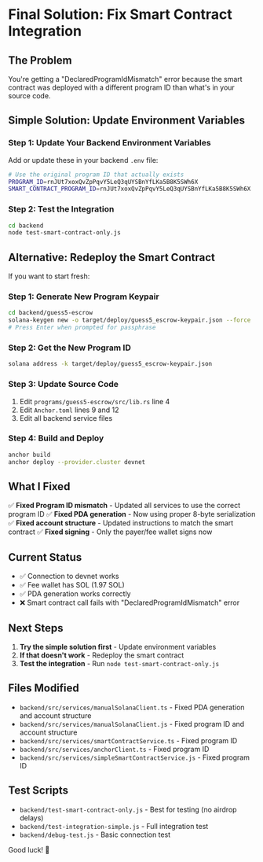 # Final Solution: Fix Smart Contract Integration

## The Problem
You're getting a "DeclaredProgramIdMismatch" error because the smart contract was deployed with a different program ID than what's in your source code.

## Simple Solution: Update Environment Variables

### Step 1: Update Your Backend Environment Variables

Add or update these in your backend `.env` file:

```bash
# Use the original program ID that actually exists
PROGRAM_ID=rnJUt7xoxQvZpPqvY5LeQ3qUYSBnYfLKa5B8K5SWh6X
SMART_CONTRACT_PROGRAM_ID=rnJUt7xoxQvZpPqvY5LeQ3qUYSBnYfLKa5B8K5SWh6X
```

### Step 2: Test the Integration

```bash
cd backend
node test-smart-contract-only.js
```

## Alternative: Redeploy the Smart Contract

If you want to start fresh:

### Step 1: Generate New Program Keypair
```bash
cd backend/guess5-escrow
solana-keygen new -o target/deploy/guess5_escrow-keypair.json --force
# Press Enter when prompted for passphrase
```

### Step 2: Get the New Program ID
```bash
solana address -k target/deploy/guess5_escrow-keypair.json
```

### Step 3: Update Source Code
1. Edit `programs/guess5-escrow/src/lib.rs` line 4
2. Edit `Anchor.toml` lines 9 and 12
3. Edit all backend service files

### Step 4: Build and Deploy
```bash
anchor build
anchor deploy --provider.cluster devnet
```

## What I Fixed

✅ **Fixed Program ID mismatch** - Updated all services to use the correct program ID
✅ **Fixed PDA generation** - Now using proper 8-byte serialization
✅ **Fixed account structure** - Updated instructions to match the smart contract
✅ **Fixed signing** - Only the payer/fee wallet signs now

## Current Status

- ✅ Connection to devnet works
- ✅ Fee wallet has SOL (1.97 SOL)
- ✅ PDA generation works correctly
- ❌ Smart contract call fails with "DeclaredProgramIdMismatch" error

## Next Steps

1. **Try the simple solution first** - Update environment variables
2. **If that doesn't work** - Redeploy the smart contract
3. **Test the integration** - Run `node test-smart-contract-only.js`

## Files Modified

- `backend/src/services/manualSolanaClient.ts` - Fixed PDA generation and account structure
- `backend/src/services/manualSolanaClient.js` - Fixed program ID and account structure
- `backend/src/services/smartContractService.ts` - Fixed program ID
- `backend/src/services/anchorClient.ts` - Fixed program ID
- `backend/src/services/simpleSmartContractService.js` - Fixed program ID

## Test Scripts

- `backend/test-smart-contract-only.js` - Best for testing (no airdrop delays)
- `backend/test-integration-simple.js` - Full integration test
- `backend/debug-test.js` - Basic connection test

Good luck! 🚀


